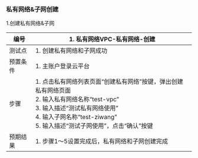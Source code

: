 ### 私有网络&子网创建

1.创建私有网络&子网

| 编号     | 1. 私有网络VPC-私有网络-创建                                 |
| -------- | ------------------------------------------------------------ |
| 测试点   | 1. 创建私有网络和子网成功                                    |
| 预置条件 | 1. 主账户登录云平台                                          |
| 步骤     | 1. 点击私有网络列表页面“创建私有网络”按键，弹出创建私有网络页面<br />2. 输入私有网络名称“test-vpc”<br />3. 输入描述“测试私有网络使用”<br />4. 输入子网名称“test-ziwang”<br />5. 输入描述“测试子网使用”，点击“确认”按键 |
| 预期结果 | 1. 步骤1～5设置完成后，私有网络和子网创建完成                |

